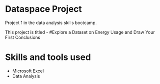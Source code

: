 Dataspace Project
====================
Project 1 in the data analysis skills bootcamp.

This project is titled - #Explore a Dataset on Energy Usage and Draw Your First Conclusions

Skills and tools used
=====================
- Microsoft Excel
- Data Analysis
